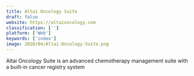 ```yaml
---
title: Altai Oncology Suite
draft: false 
website: https://altaioncology.com
classification: ['']
platform: ['Web']
keywords: ['index']
image: 2020/04/Altai-Oncology-Suite.png
---
```

Altai Oncology Suite is an advanced chemotherapy management suite with a built-in cancer registry system